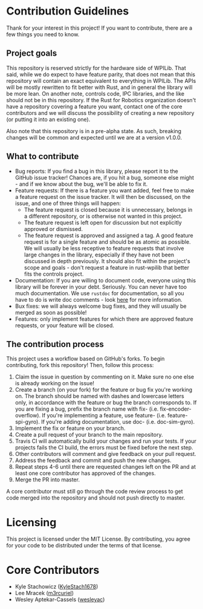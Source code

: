 # Contribution Guidelines
Thank for your interest in this project! If you want to contribute, there are a few things you need to know.

## Project goals
This repository is reserved strictly for the hardware side of WPILib. That said, while we do expect to have feature
parity, that does not mean that this repository will contain an exact equivalent to everything in WPILib. The APIs will
be mostly rewritten to fit better with Rust, and in general the library will be more lean. On another note, controls
code, IPC libraries, and the like should not be in this repository. If the Rust for Robotics organization doesn't have
a repository covering a feature you want, contact one of the core contributors and we will discuss the possibility of
creating a new repository (or putting it into an existing one).

Also note that this repository is in a pre-alpha state. As such, breaking changes will be common and expected until we
are at a version v1.0.0.

## What to contribute
 - Bug reports: If you find a bug in this library, please report it to the GitHub issue tracker! Chances are, if you hit
   a bug, someone else might - and if we know about the bug, we'll be able to fix it.
 - Feature requests: If there is a feature you want added, feel free to make a feature request on the issue tracker. It
   will then be discussed, on the issue, and one of three things will happen:
    - The feature request is closed because it is unnecessary, belongs in a different repository, or is otherwise not
      wanted in this project.
    - The feature request is left open for discussion but not explicitly approved or dismissed.
    - The feature request is approved and assigned a <feature> tag.
   A good feature request is for a single feature and should be as atomic as possible. We will usually be less receptive
   to feature requests that involve large changes in the library, especially if they have not been discussed in depth
   previously. It should also fit within the project's scope and goals - don't request a feature in rust-wpilib that
   better fits the controls project.
 - Documentation: If you are willing to document code, everyone using this library will be forever in your debt.
   Seriously. You can never have too much documentation. We use `rustdoc` for documentation, so all you have to do is
   write doc comments - look [here](http://rustbyexample.com/meta/doc.html) for more information.
 - Bux fixes: we will always welcome bug fixes, and they will usually be merged as soon as possible!
 - Features: only implement features for which there are approved feature requests, or your feature will be closed.

## The contribution process
This project uses a workflow based on GitHub's forks. To begin contributing, fork this repository! Then, follow this
process:
 1. Claim the issue in question by commenting on it. Make sure no one else is already working on the issue!
 2. Create a branch (on your fork) for the feature or bug fix you're working on. The branch should be named with dashes
    and lowercase letters only, in accordance with the feature or bug the branch corresponds to. If you are fixing a
    bug, prefix the branch name with fix- (i.e. fix-encoder-overflow). If you're implementing a feature, use feature-
    (i.e. feature-spi-gyro). If you're adding documentation, use doc- (i.e. doc-sim-gyro).
 3. Implement the fix or feature on your branch.
 4. Create a pull request of your branch to the main repository.
 5. Travis CI will automatically build your changes and run your tests. If your projects fails the CI build, the errors
    must be fixed before the next step.
 6. Other contributors will comment and give feedback on your pull request.
 7. Address the feedback and commit and push the new changes.
 8. Repeat steps 4-6 until there are requested changes left on the PR and at least one core contributor has approved of
    the changes.
 9. Merge the PR into master.

A core contributor must still go through the code review process to get code merged into the repository and should not
push directly to master.

# Licensing
This project is licensed under the MIT License. By contributing, you agree for your code to be distributed under the
terms of that license.

# Core Contributors
 - Kyle Stachowicz ([KyleStach1678](https://github.com/kylestach1678))
 - Lee Mracek ([m3rcuriel](https://github.com/m3rcuriel))
 - Wesley Aptekar-Cassels ([wesleyac](https://github.com/wesleyac))
